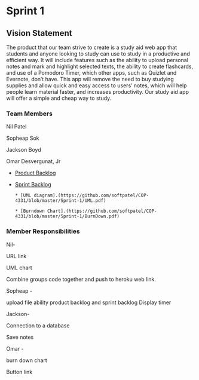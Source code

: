 # Sprint 1 #

## Vision Statement ##
The product that our team strive to create is a study aid web app that students and anyone looking to study can use to study in a productive and efficient way. It will include features such as the ability to upload personal notes and mark and highlight selected texts, the ability to create flashcards, and use of a Pomodoro Timer, which other apps, such as Quizlet and Evernote, don’t have. This app will remove the need to buy studying supplies and allow quick and easy access to users’ notes, which will help people learn material faster, and increases productivity. Our study aid app will offer a simple and cheap way to study.
### Team Members ###
Nil Patel

Sopheap Sok

Jackson Boyd

Omar Desvergunat, Jr


* [Product Backlog](https://docs.google.com/document/d/19pQrZ0Ioial3IH0m6uw4zRPFfxCNnL4mfzIw3WK4qZE/edit?usp=sharing)

* [Sprint Backlog](https://docs.google.com/document/d/1WAGUrcN48MMMDMr9_PG7i_plx2v3byHPKjaYjl1dd4k/edit?usp=sharing)

      * [UML diagram].(https://github.com/softpatel/COP-4331/blob/master/Sprint-1/UML.pdf)
      
      * [Burndown Chart].(https://github.com/softpatel/COP-4331/blob/master/Sprint-1/BurnDown.pdf)
      

### Member Responsibilities ###

Nil-

URL link

UML chart

Combine groups code together and push to heroku web link.

Sopheap -

upload file ability
product backlog and sprint backlog
Display timer

Jackson-

Connection to a database

Save notes

Omar -

burn down chart

Button link

